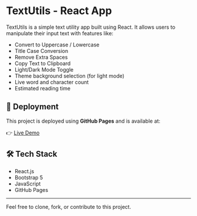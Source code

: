 # TextUtils - React App

TextUtils is a simple text utility app built using React. It allows users to manipulate their input text with features like:

- Convert to Uppercase / Lowercase
- Title Case Conversion
- Remove Extra Spaces
- Copy Text to Clipboard
- Light/Dark Mode Toggle
- Theme background selection (for light mode)
- Live word and character count
- Estimated reading time

## 🚀 Deployment

This project is deployed using **GitHub Pages** and is available at:

👉 [Live Demo](https://syedshahbazsz.github.io/your-repo-name)

## 🛠️ Tech Stack

- React.js
- Bootstrap 5
- JavaScript
- GitHub Pages

---

Feel free to clone, fork, or contribute to this project.

